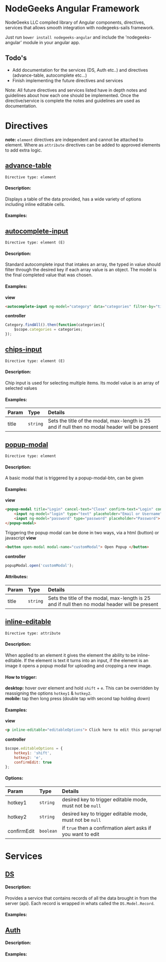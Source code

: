 # NodeGeeks Angular Framework

NodeGeeks LLC compiled library of Angular components, directives, services that allows smooth integration with
nodegeeks-sails framework.

Just run `bower install nodegeeks-angular` and include the 'nodegeeks-angular' module in your angular app.

## Todo's

* Add documentation for the services (DS, Auth etc..) and directives (advance-table, autocomplete etc...)
* Finish implementing the future directives and services

Note: All future directives and services listed have in depth notes and guidelines about how each one should be
implemented. Once the directive/service is complete the notes and guidelines are used as documentation.

# Directives
**note:** `element` directives are independent and cannot be attached to <ANY> element. Where as `attribute` directives
can be added to approved elements to add extra logic.

## <u>advance-table</u>
```
Directive type: element 
```
#### **Description:** 
Displays a table of the data provided, has a wide variety of options including inline editable cells.
#### **Examples:**

## <u>autocomplete-input</u>
```
Directive type: element (E) 
```
#### **Description:** 
Standard autocomplete input that intakes an array, the typed in value should filter through the desired key if each array value is an object. The model is the final completed value that was chosen.
#### **Examples:**
**view**
```html
<autocomplete-input ng-model="category" data="categories" filter-by="title">
```
**controller**
```javascript
Category.findAll().then(function(categories){
    $scope.categories = categories;
});
```
## <u>chips-input</u>
```
Directive type: element (E) 
```
#### **Description:**
Chip input is used for selecting multiple items. Its model value is an array of selected values
#### **Examples:**

| Param      | Type       | Details                               | 
|:---------  |:---------- |:------------------------------------- |
| title      | `string`   | Sets the title of the modal, max-length is 25 and if null then no modal header will be present|


## <u>popup-modal</u>
```
Directive type: element 
```
#### **Description:**
A basic modal that is triggered by a popup-modal-btn, can be given
#### **Examples:**
**view**
```html
<popup-modal title="Login" cancel-text="Close" confirm-text="Login" confirm-action="loginAction" name="customModal">
    <input ng-model="login" type="text" placeholder="Email or Username">
    <input ng-model="password" type="password" placeholder="Password">
</popup-modal>
``` 
Triggering the popup modal can be done in two ways, via a html (button) or javascript
**view**
```html
<button open-modal modal-name="customModal"> Open Popup </button>
```
**controller**
```javascript
popupModal.open('customModal');
```
#### **Attributes:**

| Param      | Type       | Details                               | 
|:---------  |:---------- |:------------------------------------- |
| title      | `string`   | Sets the title of the modal, max-length is 25 and if null then no modal header will be present|

## <u>inline-editable</u>
```
Directive type: attribute 
```
#### **Description:** 
When applied to an element it gives the element the ability to be inline-editable. If the element is 
text it turns into an input, if the element is an image it opens a popup modal for uploading and cropping a new image.
#### **How to trigger:** <br>
**desktop:** hover over element and hold `shift` + `e`. This can be overridden by reassigning the options `hotkey1` & `hotkey2`. <br>
**mobile:** tap then long press (double tap with second tap holding down)
#### **Examples:**
**view**
```html
<p inline-editable="editableOptions"> Click here to edit this paragraph. Its pretty sweet! </p>
```
**controller**
```javascript
$scope.editableOptions = {
    hotkey1: 'shift',
    hotkey2: 'e',
    confirmEdit: true
};
```
#### **Options:**

| Param        | Type       | Details                               | 
|:------------ |:---------- |:------------------------------------- |
| hotkey1      | `string`   | desired key to trigger editable mode, must not be `null` |
| hotkey2      | `string`   | desired key to trigger editable mode, must not be `null` |
| confirmEdit  | `boolean`  | if `true` then a confirmation alert asks if you want to edit</td> |

# Services

## <u>DS</u>
#### **Description:** 
Provides a service that contains records of all the data brought in from the server (api). Each record is wrapped in whats called the `DS.Model.Record`. 
#### **Examples:**

## <u>Auth</u>
#### **Description:**

#### **Examples:**


